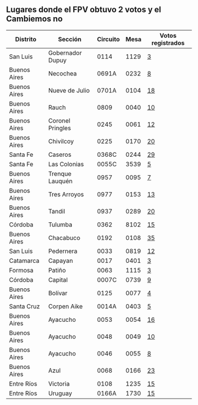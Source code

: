## Lugares donde el FPV obtuvo 2 votos y el Cambiemos no

Distrito | Sección | Circuito | Mesa | Votos registrados
 --- | --- | --- | --- | ---
San Luis | Gobernador Dupuy | 0114 | 1129 | [3](http://www.resultados.gob.ar/bltgetelegr/19/009/0114/190090114_1129.htm)
Buenos Aires | Necochea | 0691A | 0232 | [8](http://www.resultados.gob.ar/bltgetelegr/02/082/0691A/020820691A0232.htm)
Buenos Aires | Nueve de Julio | 0701A | 0104 | [18](http://www.resultados.gob.ar/bltgetelegr/02/083/0701A/020830701A0104.htm)
Buenos Aires | Rauch | 0809 | 0040 | [10](http://www.resultados.gob.ar/bltgetelegr/02/094/0809/020940809_0040.htm)
Buenos Aires | Coronel Pringles | 0245 | 0061 | [12](http://www.resultados.gob.ar/bltgetelegr/02/026/0245/020260245_0061.htm)
Buenos Aires | Chivilcoy | 0225 | 0170 | [20](http://www.resultados.gob.ar/bltgetelegr/02/031/0225/020310225_0170.htm)
Santa Fe | Caseros | 0368C | 0244 | [29](http://www.resultados.gob.ar/bltgetelegr/21/002/0368C/210020368C0244.htm)
Santa Fe | Las Colonias | 0055C | 3539 | [5](http://www.resultados.gob.ar/bltgetelegr/21/011/0055C/210110055C3539.htm)
Buenos Aires | Trenque Lauquén | 0957 | 0095 | [7](http://www.resultados.gob.ar/bltgetelegr/02/115/0957/021150957_0095.htm)
Buenos Aires | Tres Arroyos | 0977 | 0153 | [13](http://www.resultados.gob.ar/bltgetelegr/02/117/0977/021170977_0153.htm)
Buenos Aires | Tandil | 0937 | 0289 | [20](http://www.resultados.gob.ar/bltgetelegr/02/111/0937/021110937_0289.htm)
Córdoba | Tulumba | 0362 | 8102 | [15](http://www.resultados.gob.ar/bltgetelegr/04/025/0362/040250362_8102.htm)
Buenos Aires | Chacabuco | 0192 | 0108 | [35](http://www.resultados.gob.ar/bltgetelegr/02/029/0192/020290192_0108.htm)
San Luis | Pedernera | 0033 | 0819 | [12](http://www.resultados.gob.ar/bltgetelegr/19/003/0033/190030033_0819.htm)
Catamarca | Capayan | 0017 | 0401 | [3](http://www.resultados.gob.ar/bltgetelegr/03/002/0017/030020017_0401.htm)
Formosa | Patiño | 0063 | 1115 | [3](http://www.resultados.gob.ar/bltgetelegr/09/006/0063/090060063_1115.htm)
Córdoba | Capital | 0007C | 0739 | [9](http://www.resultados.gob.ar/bltgetelegr/04/001/0007C/040010007C0739.htm)
Buenos Aires | Bolívar | 0125 | 0077 | [4](http://www.resultados.gob.ar/bltgetelegr/02/013/0125/020130125_0077.htm)
Santa Cruz | Corpen Aike | 0014A | 0403 | [5](http://www.resultados.gob.ar/bltgetelegr/20/005/0014A/200050014A0403.htm)
Buenos Aires | Ayacucho | 0053 | 0054 | [16](http://www.resultados.gob.ar/bltgetelegr/02/005/0053/020050053_0054.htm)
Buenos Aires | Ayacucho | 0048 | 0049 | [10](http://www.resultados.gob.ar/bltgetelegr/02/005/0048/020050048_0049.htm)
Buenos Aires | Ayacucho | 0046 | 0055 | [8](http://www.resultados.gob.ar/bltgetelegr/02/005/0046/020050046_0055.htm)
Buenos Aires | Azul | 0068 | 0166 | [23](http://www.resultados.gob.ar/bltgetelegr/02/006/0068/020060068_0166.htm)
Entre Ríos | Victoria | 0108 | 1235 | [15](http://www.resultados.gob.ar/bltgetelegr/08/005/0108/080050108_1235.htm)
Entre Ríos | Uruguay | 0166A | 1730 | [15](http://www.resultados.gob.ar/bltgetelegr/08/009/0166A/080090166A1730.htm)